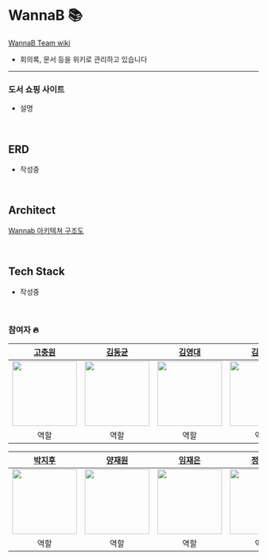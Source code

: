 # WannaB 📚
[WannaB Team wiki](https://github.com/nhnacademy-be10-WannaB/WannaB-wiki/wiki)
- 회의록, 문서 등을 위키로 관리하고 있습니다
---
### 도서 쇼핑 사이트
- 설명

<br>

## ERD
- 작성중

<br>

## Architect
[Wannab 아키텍쳐 구조도](https://github.com/nhnacademy-be10-WannaB/WannaB-wiki/wiki/Wannab-Architecture)

<br>

## Tech Stack
- 작성중

<br>




### 참여자 🔥
|             [고충원](https://github.com/won-ee)              |             [김동균](https://github.com/dkyun97)              |              [김영대](https://github.com/yeong-dae)              |             [김훈민](https://github.com/gnsals0904)              |
|:---------------------------------------------------------:|:----------------------------------------------------------:|:-------------------------------------------------------------:|:--------------------------------------------------------------:|
| <img width="130px" src="https://github.com/won-ee.png" /> | <img width="130px" src="https://github.com/dkyun97.png" /> | <img width="130px" src="https://github.com/yeong-dae.png" /> | <img width="130px" src="https://github.com/gnsals0904.png" /> |
|                            역할                             |                             역할                             |                              역할                               |                              역할                                |

|            [박지후](https://github.com/jihoo1214)            |             [양재원](https://github.com/yang-jaewon)              |             [임재은](https://github.com/LimJaeEun0930)              |             [정민수](https://github.com/Minsooooooo)              |
|:---------------------------------------------------------:|:----------------------------------------------------------:|:--------------------------------------------------------------:|:--------------------------------------------------------------:|
| <img width="130px" src="https://github.com/jihoo1214.png" /> | <img width="130px" src="https://github.com/yang-jaewon.png" /> | <img width="130px" src="https://github.com/LimJaeEun0930.png" /> | <img width="130px" src="https://github.com/Minsooooooo.png" /> |
|                            역할                             |                             역할                             |                               역할                               |                              역할                                |
